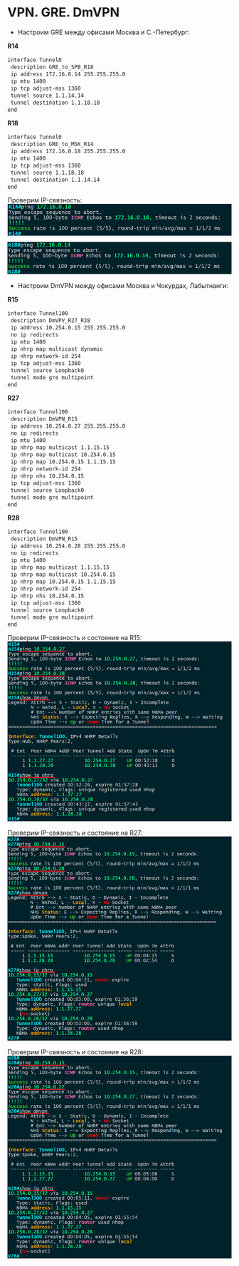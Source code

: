 # VPN. GRE. DmVPN

  * Настроим GRE между офисами Москва и С.-Петербург:

**R14**
```
interface Tunnel0
 description GRE_to_SPB_R18
 ip address 172.16.0.14 255.255.255.0
 ip mtu 1400
 ip tcp adjust-mss 1360
 tunnel source 1.1.14.14
 tunnel destination 1.1.18.18
end
```

**R18**
```
interface Tunnel0
 description GRE_to_MSK_R14
 ip address 172.16.0.18 255.255.255.0
 ip mtu 1400
 ip tcp adjust-mss 1360
 tunnel source 1.1.18.18
 tunnel destination 1.1.14.14
end
```
Проверим IP-связность:  
![](https://github.com/devops-user/otus/blob/main/homeworks_prof/homework_36/images/gre.png)

  * Настроим DmVPN между офисами Москва и Чокурдах, Лабытнанги:

**R15**
```
interface Tunnel100
 description DmVPV_R27_R28
 ip address 10.254.0.15 255.255.255.0
 no ip redirects
 ip mtu 1400
 ip nhrp map multicast dynamic
 ip nhrp network-id 254
 ip tcp adjust-mss 1360
 tunnel source Loopback0
 tunnel mode gre multipoint
end
```

**R27**
```
interface Tunnel100
 description DmVPN_R15
 ip address 10.254.0.27 255.255.255.0
 no ip redirects
 ip mtu 1400
 ip nhrp map multicast 1.1.15.15
 ip nhrp map multicast 10.254.0.15
 ip nhrp map 10.254.0.15 1.1.15.15
 ip nhrp network-id 254
 ip nhrp nhs 10.254.0.15
 ip tcp adjust-mss 1360
 tunnel source Loopback0
 tunnel mode gre multipoint
end
```

**R28**
```
interface Tunnel100
 description DmVPN_R15
 ip address 10.254.0.28 255.255.255.0
 no ip redirects
 ip mtu 1400
 ip nhrp map multicast 1.1.15.15
 ip nhrp map multicast 10.254.0.15
 ip nhrp map 10.254.0.15 1.1.15.15
 ip nhrp network-id 254
 ip nhrp nhs 10.254.0.15
 ip tcp adjust-mss 1360
 tunnel source Loopback0
 tunnel mode gre multipoint
end
```
Проверим IP-связность и состояние на R15:  
![](https://github.com/devops-user/otus/blob/main/homeworks_prof/homework_36/images/R15.png)

Проверим IP-связность и состояние на R27:  
![](https://github.com/devops-user/otus/blob/main/homeworks_prof/homework_36/images/R27.png)

Проверим IP-связность и состояние на R28:  
![](https://github.com/devops-user/otus/blob/main/homeworks_prof/homework_36/images/R28.png)
